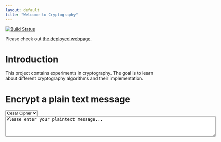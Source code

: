 ```yaml
---
layout: default
title: "Welcome to Cryptography"
---
```


[![Build Status](https://www.travis-ci.com/video-game-coding-club/cryptography.svg?branch=master)](https://www.travis-ci.com/video-game-coding-club/cryptography)

Please check out [the deployed webpage](https://video-game-coding-club.github.io/cryptography/).

# Introduction

This project contains experiments in cryptography. The goal is to
learn about different cryptography algorithms and their
implementation.

# Encrypt a plain text message

<div id="algorithm">
  <select>
    <option value="cesar">Cesar Cipher</option>
  </select>
</div>

<textarea rows="4" cols="80">
Please enter your plaintext message...
</textarea>
